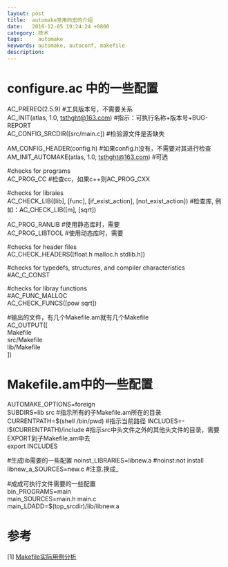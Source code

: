 ```yaml
---
layout: post
title:  automake常用的宏的介绍
date:   2016-12-05 19:24:24 +0800
category: 技术
tags:     automake
keywords: automake, autoconf, makefile
description: 
---
```

# configure.ac 中的一些配置     

AC_PREREQ(2.5.9)                        #工具版本号，不需要关系      
AC_INIT(atlas, 1.0, tsthght@163.com)    #指示：可执行名称+版本号+BUG-REPORT     
AC_CONFIG_SRCDIR([src/main.c])          #检验源文件是否缺失     

AM_CONFIG_HEADER(config.h)              #如果config.h没有，不需要对其进行检查     
AM_INIT_AUTOMAKE(atlas, 1.0, tsthght@163.com) #可选     

#checks for programs     
AC_PROG_CC                              #检查cc，如果c++则AC_PROG_CXX    

#checks for libraies    
AC_CHECK_LIB([lib], [func], [if_exist_action], [not_exist_action]) #检查库, 例如：AC_CHECK_LIB([m], [sqrt])     

AC_PROG_RANLIB                         #使用静态库时，需要     
AC_PROG_LIBTOOL                        #使用动态库时，需要    

#checks for header files    
AC_CHECK_HEADERS([float.h malloc.h stdlib.h])     

#checks for typedefs, structures, and compiler characteristics     
#AC_C_CONST    

#checks for libray functions      
#AC_FUNC_MALLOC     
AC_CHECK_FUNCS([pow sqrt])     

#输出的文件，有几个Makefile.am就有几个Makefile     
AC_OUTPUT([     
	Makefile    
	src/Makefile     
	lib/Makefile     
])     

# Makefile.am中的一些配置     

AUTOMAKE_OPTIONS=foreign     
SUBDIRS=lib src                          #指示所有的子Makefile.am所在的目录     
CURRENTPATH=$(shell /bin/pwd)            #指示当前路径     
INCLUDES=-l$(CURRENTPATH)/include        #指示src中头文件之外的其他头文件的目录，需要EXPORT到子Makefile.am中去     
export INCLUDES    

#生成lib需要的一些配置
noinst_LIBRARIES=libnew.a                #noinst:not install      
libnew_a_SOURCES=new.c                   #注意.换成_     

#成成可执行文件需要的一些配置     
bin_PROGRAMS=main        
main_SOURCES=main.h main.c              
main_LDADD=$(top_srcdir)/lib/libnew.a      

# 参考    
[1] [Makefile实际用例分析](http://blog.csdn.net/shanshanpt/article/details/17200035)    

